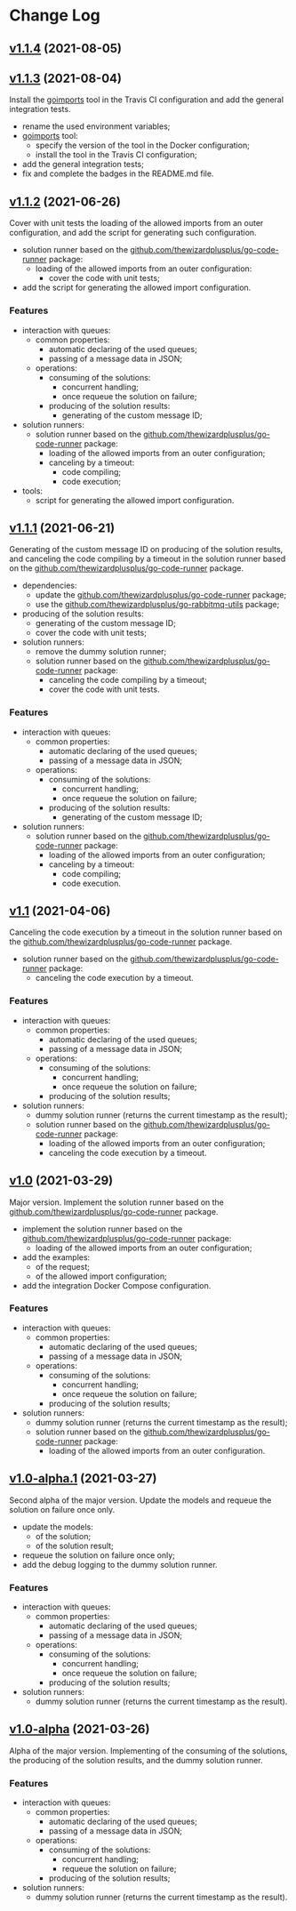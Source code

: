 # Change Log

## [v1.1.4](https://github.com/thewizardplusplus/go-exercises-worker/tree/v1.1.4) (2021-08-05)

## [v1.1.3](https://github.com/thewizardplusplus/go-exercises-worker/tree/v1.1.3) (2021-08-04)

Install the [goimports](https://pkg.go.dev/golang.org/x/tools/cmd/goimports) tool in the Travis CI configuration and add the general integration tests.

- rename the used environment variables;
- [goimports](https://pkg.go.dev/golang.org/x/tools/cmd/goimports) tool:
  - specify the version of the tool in the Docker configuration;
  - install the tool in the Travis CI configuration;
- add the general integration tests;
- fix and complete the badges in the README.md file.

## [v1.1.2](https://github.com/thewizardplusplus/go-exercises-worker/tree/v1.1.2) (2021-06-26)

Cover with unit tests the loading of the allowed imports from an outer configuration, and add the script for generating such configuration.

- solution runner based on the [github.com/thewizardplusplus/go-code-runner](https://github.com/thewizardplusplus/go-code-runner) package:
  - loading of the allowed imports from an outer configuration:
    - cover the code with unit tests;
- add the script for generating the allowed import configuration.

### Features

- interaction with queues:
  - common properties:
    - automatic declaring of the used queues;
    - passing of a message data in JSON;
  - operations:
    - consuming of the solutions:
      - concurrent handling;
      - once requeue the solution on failure;
    - producing of the solution results:
      - generating of the custom message ID;
- solution runners:
  - solution runner based on the [github.com/thewizardplusplus/go-code-runner](https://github.com/thewizardplusplus/go-code-runner) package:
    - loading of the allowed imports from an outer configuration;
    - canceling by a timeout:
      - code compiling;
      - code execution;
- tools:
  - script for generating the allowed import configuration.

## [v1.1.1](https://github.com/thewizardplusplus/go-exercises-worker/tree/v1.1.1) (2021-06-21)

Generating of the custom message ID on producing of the solution results, and canceling the code compiling by a timeout in the solution runner based on the [github.com/thewizardplusplus/go-code-runner](https://github.com/thewizardplusplus/go-code-runner) package.

- dependencies:
  - update the [github.com/thewizardplusplus/go-code-runner](https://github.com/thewizardplusplus/go-code-runner) package;
  - use the [github.com/thewizardplusplus/go-rabbitmq-utils](https://github.com/thewizardplusplus/go-rabbitmq-utils) package;
- producing of the solution results:
  - generating of the custom message ID;
  - cover the code with unit tests;
- solution runners:
  - remove the dummy solution runner;
  - solution runner based on the [github.com/thewizardplusplus/go-code-runner](https://github.com/thewizardplusplus/go-code-runner) package:
    - canceling the code compiling by a timeout;
    - cover the code with unit tests.

### Features

- interaction with queues:
  - common properties:
    - automatic declaring of the used queues;
    - passing of a message data in JSON;
  - operations:
    - consuming of the solutions:
      - concurrent handling;
      - once requeue the solution on failure;
    - producing of the solution results:
      - generating of the custom message ID;
- solution runners:
  - solution runner based on the [github.com/thewizardplusplus/go-code-runner](https://github.com/thewizardplusplus/go-code-runner) package:
    - loading of the allowed imports from an outer configuration;
    - canceling by a timeout:
      - code compiling;
      - code execution.

## [v1.1](https://github.com/thewizardplusplus/go-exercises-worker/tree/v1.1) (2021-04-06)

Canceling the code execution by a timeout in the solution runner based on the [github.com/thewizardplusplus/go-code-runner](https://github.com/thewizardplusplus/go-code-runner) package.

- solution runner based on the [github.com/thewizardplusplus/go-code-runner](https://github.com/thewizardplusplus/go-code-runner) package:
  - canceling the code execution by a timeout.

### Features

- interaction with queues:
  - common properties:
    - automatic declaring of the used queues;
    - passing of a message data in JSON;
  - operations:
    - consuming of the solutions:
      - concurrent handling;
      - once requeue the solution on failure;
    - producing of the solution results;
- solution runners:
  - dummy solution runner (returns the current timestamp as the result);
  - solution runner based on the [github.com/thewizardplusplus/go-code-runner](https://github.com/thewizardplusplus/go-code-runner) package:
    - loading of the allowed imports from an outer configuration;
    - canceling the code execution by a timeout.

## [v1.0](https://github.com/thewizardplusplus/go-exercises-worker/tree/v1.0) (2021-03-29)

Major version. Implement the solution runner based on the [github.com/thewizardplusplus/go-code-runner](https://github.com/thewizardplusplus/go-code-runner) package.

- implement the solution runner based on the [github.com/thewizardplusplus/go-code-runner](https://github.com/thewizardplusplus/go-code-runner) package:
  - loading of the allowed imports from an outer configuration;
- add the examples:
  - of the request;
  - of the allowed import configuration;
- add the integration Docker Compose configuration.

### Features

- interaction with queues:
  - common properties:
    - automatic declaring of the used queues;
    - passing of a message data in JSON;
  - operations:
    - consuming of the solutions:
      - concurrent handling;
      - once requeue the solution on failure;
    - producing of the solution results;
- solution runners:
  - dummy solution runner (returns the current timestamp as the result);
  - solution runner based on the [github.com/thewizardplusplus/go-code-runner](https://github.com/thewizardplusplus/go-code-runner) package:
    - loading of the allowed imports from an outer configuration.

## [v1.0-alpha.1](https://github.com/thewizardplusplus/go-exercises-worker/tree/v1.0-alpha.1) (2021-03-27)

Second alpha of the major version. Update the models and requeue the solution on failure once only.

- update the models:
  - of the solution;
  - of the solution result;
- requeue the solution on failure once only;
- add the debug logging to the dummy solution runner.

### Features

- interaction with queues:
  - common properties:
    - automatic declaring of the used queues;
    - passing of a message data in JSON;
  - operations:
    - consuming of the solutions:
      - concurrent handling;
      - once requeue the solution on failure;
    - producing of the solution results;
- solution runners:
  - dummy solution runner (returns the current timestamp as the result).

## [v1.0-alpha](https://github.com/thewizardplusplus/go-exercises-worker/tree/v1.0-alpha) (2021-03-26)

Alpha of the major version. Implementing of the consuming of the solutions, the producing of the solution results, and the dummy solution runner.

### Features

- interaction with queues:
  - common properties:
    - automatic declaring of the used queues;
    - passing of a message data in JSON;
  - operations:
    - consuming of the solutions:
      - concurrent handling;
      - requeue the solution on failure;
    - producing of the solution results;
- solution runners:
  - dummy solution runner (returns the current timestamp as the result).
